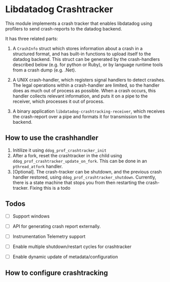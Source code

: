 # Libdatadog Crashtracker
This module implements a crash tracker that enables libdatadog using profilers to send crash-reports to the datadog backend.
 
It has three related parts:
1. A `CrashInfo` struct which stores information about a crash in a structured format, and has built-in functions to upload itself to the datadog backend.
   This struct can be generated by the crash-handlers described below (e.g. for python or Ruby), or by language runtime tools from a crash dump (e.g. .Net).

2. A UNIX crash-handler, which registers signal handlers to detect crashes.
   The legal operations within a crash-handler are limited, so the handler does as much out of process as possible.
   When a crash occurs, this handler collects relevant information, and puts it on a pipe to the receiver, which processes it out of process.

3. A binary application `libdatadog-crashtracking-receiver`, which receives the crash-report over a pipe and formats it for transmission to the backend.

## How to use the crashhandler

1. Initilize it using `ddog_prof_crashtracker_init`
2. After a fork, reset the crashtracker in the child using `ddog_prof_crashtracker_update_on_fork`.
   This can be done in an `pthread_atfork` handler.  
2. [Optional].  The crash-tracker can be shutdown, and the previous crash handler restored, using `ddog_prof_crashtracker_shutdown`.
    Currently, there is a state machine that stops you from then restarting the crash-tracker.
    Fixing this is a todo

## Todos

- [ ] Support windows
- [ ] API for generating crash report externally.
- [ ] Instrumentation Telemetry support
- [ ] Enable multiple shutdown/restart cycles for crashtracker
- [ ] Enable dynamic update of metadata/configuration



## How to configure crashtracking

# 